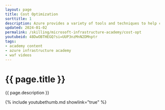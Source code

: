 ```yaml
---
layout: page
title: Cost Optimization
sorttitle: 1
description: Azure provides a variety of tools and techniques to help customer optimize their cloud spend. In this session, we’ll take a closer look at two of these tools, which are integrated into Azure Advisor. The service is powered by truly magical technology, based on intriguing research and careful engineering. We’ll demonstrate all of this, as well as provide some specific tips to help you optimize your own costs.
updated: 2024-01-02
permalink: /skilling/microsoft-infrastructure-academy/cost-opt
youtubeid: 48DwOBTHEGQ?si=UUP3nzMnN2DMnptr
tags: 
- academy content
- azure infrastructure academy
- waf videos
---
```


# {{ page.title }}

{{ page.description }}

{% include youtubethumb.md showlink="true" %}